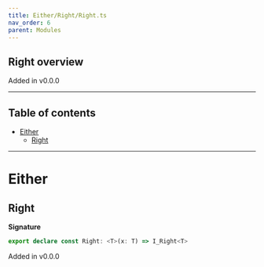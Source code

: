 ```yaml
---
title: Either/Right/Right.ts
nav_order: 6
parent: Modules
---
```


## Right overview

Added in v0.0.0

---

<h2 class="text-delta">Table of contents</h2>

- [Either](#either)
  - [Right](#right)

---

# Either

## Right

**Signature**

```ts
export declare const Right: <T>(x: T) => I_Right<T>
```

Added in v0.0.0
